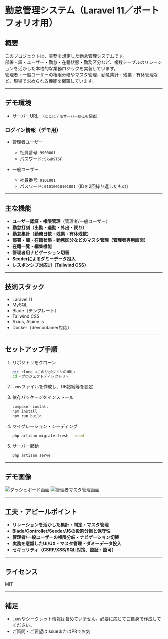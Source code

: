 # 勤怠管理システム（Laravel 11／ポートフォリオ用）

## 概要

このプロジェクトは、実務を想定した勤怠管理システムです。  
部署・課・ユーザー・勤怠・在籍状態・勤務区分など、複数テーブルのリレーションを活かした本格的な業務ロジックを実装しています。  
管理者・一般ユーザーの権限分岐やマスタ管理、勤怠集計・残業・有休管理など、現場で求められる機能を網羅しています。

---

## デモ環境

- サーバーURL: `（ここにデモサーバーURLを記載）`

### ログイン情報（デモ用）

- 管理者ユーザー  
  - 社員番号: `9900001`  
  - パスワード: `SkwD9TSF`

- 一般ユーザー  
  - 社員番号: `0101001`  
  - パスワード: `01010010101001`（IDを2回繰り返したもの）

---

## 主な機能

- **ユーザー認証・権限管理**（管理者/一般ユーザー）
- **勤怠打刻（出勤・退勤・外出・戻り）**
- **勤怠集計（勤務日数・残業・有休残数）**
- **部署・課・在籍状態・勤務区分などのマスタ管理（管理者専用画面）**
- **在籍一覧・編集機能**
- **管理者用ナビゲーション切替**
- **Seederによるダミーデータ投入**
- **レスポンシブ対応UI（Tailwind CSS）**

---

## 技術スタック

- Laravel 11
- MySQL
- Blade（テンプレート）
- Tailwind CSS
- Axios, Alpine.js
- Docker（devcontainer対応）

---

## セットアップ手順

1. リポジトリをクローン
    ```sh
    git clone <このリポジトリのURL>
    cd <プロジェクトディレクトリ>
    ```

2. `.env`ファイルを作成し、DB接続等を設定

3. 依存パッケージをインストール
    ```sh
    composer install
    npm install
    npm run build
    ```

4. マイグレーション・シーディング
    ```sh
    php artisan migrate:fresh --seed
    ```

5. サーバー起動
    ```sh
    php artisan serve
    ```

---

## デモ画像

![ダッシュボード画面](docs/demo_dashboard.png)
![管理者マスタ管理画面](docs/demo_admin_master.png)

---

## 工夫・アピールポイント

- **リレーションを活かした集計・判定・マスタ管理**
- **Blade/Controller/Seeder/JSの役割分担と保守性**
- **管理者/一般ユーザーの権限分岐・ナビゲーション切替**
- **実務を意識したUI/UX・マスタ管理・ダミーデータ投入**
- **セキュリティ（CSRF/XSS/SQLi対策、認証・認可）**

---

## ライセンス

MIT

---

## 補足

- `.env`やシークレット情報は含めていません。必要に応じてご自身で作成してください。
- ご質問・ご要望はIssueまたはPRでお気
